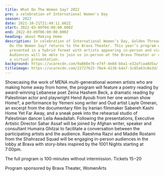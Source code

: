 ```yaml
---
title: What Do The Women Say? 2022
pre: a celebration of International Women's Day
season: 2022
date: 2021-10-21T21:49:11.662Z
start: 2022-03-09T04:00:00.000Z
end: 2022-03-09T06:00:00.000Z
heading: about Making Home
description: In celebration of International Women’s Day, Golden Thread’s What
  Do the Women Say? returns to the Brava Theater. This year’s program will be
  presented in a hybrid format with artists appearing in-person and virtually.
  Audiences will be able to join us in-person at the Brava Theater or online for
  a virtual presentation.
background: https://ucarecdn.com/9a866e76-e74f-4e8d-bba1-e32afcaa8d5a/
titleimage: https://ucarecdn.com/22727625-76e4-4138-b4a7-3c85a63c8e3d/
---
```

Showcasing the work of MENA multi-generational women artists who are making home away from home, the program will feature a poetry reading by award-winning Lebanese poet Zeina Hashem Beck, a dramatic reading by Palestinian actor and playwright Hend Ayoub from her one woman show Home?, a performance by Yemeni song writer and Oud artist Layle Omeran, an excerpt from the documentary film by Iranian filmmaker Sabereh Kashi Home Yet Far Away, and a sneak peek into the rehearsal studio of Palestinian dancer Leila Awadallah. Following the presentations, Executive Artistic Director Sahar Assaf will be joined by Afghan writer, speaker and consultant Humaira Ghilzai to facilitate a conversation between the participating artists and the audience. 
Raeshma Razvi and Maddie Rostami from the Shahrazad Squad will be engaging in-person audiences in the lobby at Brava with story-bites inspired by the 1001 Nights starting at 7:00pm.

The full program is 100-minutes without intermission. 
Tickets $15-$20

Program sponsored by Brava Theater, WomenArts